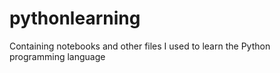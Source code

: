 # pythonlearning
Containing notebooks and other files I used to learn the Python programming language
